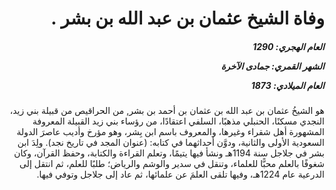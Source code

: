 <h1 dir="rtl">وفاة الشيخ عثمان بن عبد الله بن بشر .</h1>

<h5 dir="rtl">العام الهجري:  1290

الشهر القمري: جمادى الآخرة

العام الميلادي: 1873</h5>

<p dir="rtl">هو الشيخُ عثمان بن عبد الله بن عثمان بن أحمد بن بشر, من الحراقيص من قبيلة بني زيد، النجدي مسكنًا، الحنبلي مذهبًا، السلفي اعتقادًا، من رؤساء بني زيد القبيلة المعروفة المشهورة أهل شقراء وغيرها، والمعروف باسم ابن بِشر، وهو مؤرخ وأديب عاصرَ الدولة السعودية الأولى والثانية، ودوَّن أحداثهما في كتابه: (عنوان المجد في تاريخ نجد). ولِدَ ابن بشر في جلاجل سنة 1194هـ ونشأ فيها يتيمًا، وتعلم القراءة والكتابة، وحفظ القرآن، وكان شغوفًا بالعلم محبًّا للعلماء، وتنقل في سدير والوشم والرياض؛ طلبًا للعلم، ثم انتقل إلى الدرعية عام 1224هـ، وفيها تلقى العلمَ عن علمائها، ثم عاد إلى جلاجل وتوفي فيها.</p></br>
